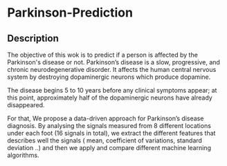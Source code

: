 # Parkinson-Prediction


## Description

The objective of this wok is to predict if a person is affected by the Parkinson's disease or not. Parkinson’s disease is a slow, progressive, and chronic neurodegenerative disorder. It affects the human central nervous system by destroying dopaminergic neurons which produce dopamine.

The disease begins 5 to 10 years before any clinical symptoms appear; at this point, approximately half of the dopaminergic neurons have already disappeared.

For that, We propose a data-driven approach for Parkinson’s disease diagnosis. By analysing the signals measured from 8 different locations under each foot (16 signals in total), we extract the different features that describes well the signals ( mean, coefficient of variations, standard deviation ..) and then we apply and compare different machine learning algorithms.
